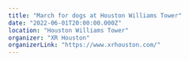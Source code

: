 ```yaml
---
title: "March for dogs at Houston Williams Tower"
date: "2022-06-01T20:00:00.000Z"
location: "Houston Williams Tower"
organizer: "XR Houston"
organizerLink: "https://www.xrhouston.com/"
---
```

